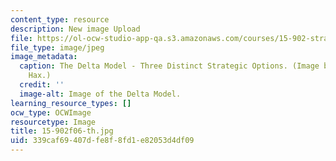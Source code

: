 ```yaml
---
content_type: resource
description: New image Upload
file: https://ol-ocw-studio-app-qa.s3.amazonaws.com/courses/15-902-strategic-management-i-fall-2006/339caf69407dfe8f8fd1e82053d4df09_15-902f06-th.jpg
file_type: image/jpeg
image_metadata:
  caption: The Delta Model - Three Distinct Strategic Options. (Image by Prof. Arnoldo
    Hax.)
  credit: ''
  image-alt: Image of the Delta Model.
learning_resource_types: []
ocw_type: OCWImage
resourcetype: Image
title: 15-902f06-th.jpg
uid: 339caf69-407d-fe8f-8fd1-e82053d4df09
---
```


